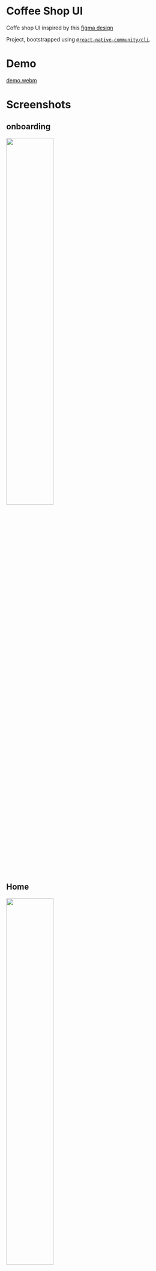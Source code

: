 # Coffee Shop UI

Coffe shop UI inspired by this [figma design](https://www.figma.com/file/rRB066Ad3QraKyOSRFhoOq/Coffee-Shop-Mobile-App-Design-(Community)?node-id=0%3A1&mode=dev)

Project, bootstrapped using [`@react-native-community/cli`](https://github.com/react-native-community/cli).


# Demo
[demo.webm](https://github.com/declaudefrancois/rn-ui-collection/assets/81987699/f71fa2a8-5d01-4c05-97a1-0ec06fa6c6b6)


# Screenshots

## onboarding
<img src="demo/onboarding.png" width="50%">

## Home
<img src="demo/home.png" width="50%">

## Coffee Details
<img src="demo/details.png" width="50%">

## order
<img src="demo/order.png" width="50%">

## order delivery (map)
<img src="demo/delivery.png" width="50%">

# Getting Started

>**Note**: Make sure you have completed the [React Native - Environment Setup](https://reactnative.dev/docs/environment-setup) instructions till "Creating a new application" step, before proceeding.

## Step 0: Add Android `secrets.properties` file

Create a file named `secrets.properties` in the `android` directory of your project with the following contents:
```
GOOGLE_MAPS_API_KEY=<your-google-maps-api-key>
```

## Step 1: Start the Metro Server

First, you will need to start **Metro**, the JavaScript _bundler_ that ships _with_ React Native.

To start Metro, run the following command from the _root_ of your React Native project:

```bash
# using npm
npm start

# OR using Yarn
yarn start
```

## Step 2: Start your Application

Let Metro Bundler run in its _own_ terminal. Open a _new_ terminal from the _root_ of your React Native project. Run the following command to start your _Android_ or _iOS_ app:

### For Android

```bash
# using npm
npm run android

# OR using Yarn
yarn android
```

### For iOS

```bash
# using npm
npm run ios

# OR using Yarn
yarn ios
```

If everything is set up _correctly_, you should see your new app running in your _Android Emulator_ or _iOS Simulator_ shortly provided you have set up your emulator/simulator correctly.

This is one way to run your app — you can also run it directly from within Android Studio and Xcode respectively.
